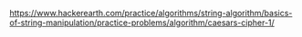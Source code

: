 https://www.hackerearth.com/practice/algorithms/string-algorithm/basics-of-string-manipulation/practice-problems/algorithm/caesars-cipher-1/
